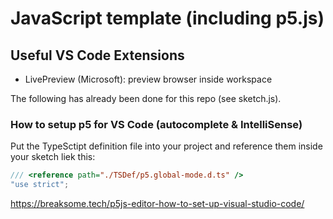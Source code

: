 # JavaScript template (including p5.js)

## Useful VS Code Extensions
 - LivePreview (Microsoft): preview browser inside workspace

The following has already been done for this repo (see sketch.js).

### How to setup p5 for VS Code (autocomplete & IntelliSense)
Put the TypeSctipt definition file into your project and reference them inside your sketch liek this:

```js
/// <reference path="./TSDef/p5.global-mode.d.ts" />
"use strict";
```

<https://breaksome.tech/p5js-editor-how-to-set-up-visual-studio-code/>
